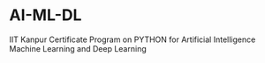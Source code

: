 # AI-ML-DL
IIT Kanpur Certificate Program on PYTHON for Artificial Intelligence Machine Learning and Deep Learning

